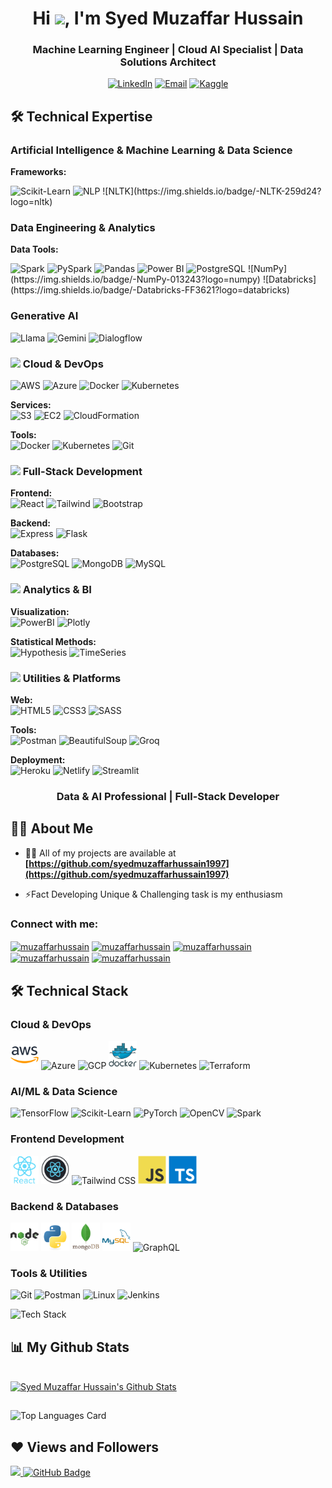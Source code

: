 <h1 align="center">Hi <img src="https://raw.githubusercontent.com/MartinHeinz/MartinHeinz/master/wave.gif" width="30px">, I'm Syed Muzaffar Hussain</h1>

<h3 align="center">Machine Learning Engineer | Cloud AI Specialist | Data Solutions Architect</h3>

<div align="center">
  
[![LinkedIn](https://img.shields.io/badge/LinkedIn-Connect%20Professionally-0A66C2?logo=linkedin)]([LINKEDIN_URL])
[![Email](https://img.shields.io/badge/Email-Discuss%20Opportunities-D14836?logo=gmail)](mailto:[YOUR_EMAIL])
[![Kaggle](https://img.shields.io/badge/Kaggle-View%20Competitions-20BEFF?logo=kaggle)]([KAGGLE_URL])

</div>

## 🛠️ Technical Expertise

### Artificial Intelligence & Machine Learning & Data Science
**Frameworks:**  
<p>
    <img src="https://img.shields.io/badge/ScikitLearn-F7931E?logo=scikitlearn&logoColor=white" alt="Scikit-Learn">
    <img src="https://img.shields.io/badge/NLP-4A154B?logo=natural%20language%20processing&logoColor=white" alt="NLP">
    ![NLTK](https://img.shields.io/badge/-NLTK-259d24?logo=nltk)
</p>
  

### Data Engineering & Analytics
**Data Tools:**  
<p>
  <img src="https://img.shields.io/badge/ApacheSpark-E25A1C?logo=apachespark&logoColor=white" alt="Spark">
  <img src="https://img.shields.io/badge/PySpark-FF0080?logo=apachespark&logoColor=white" alt="PySpark">
  <img src="https://img.shields.io/badge/Pandas-150458?logo=pandas&logoColor=white" alt="Pandas">
  <img src="https://img.shields.io/badge/PowerBI-F2C811?logo=powerbi&logoColor=black" alt="Power BI">
  <img src="https://img.shields.io/badge/PostgreSQL-4169E1?logo=postgresql&logoColor=white" alt="PostgreSQL">
  ![NumPy](https://img.shields.io/badge/-NumPy-013243?logo=numpy) 
  ![Databricks](https://img.shields.io/badge/-Databricks-FF3621?logo=databricks)
</p>

### Generative AI
![Llama](https://img.shields.io/badge/-Llama_3.1-FFD700?logo=meta) 
![Gemini](https://img.shields.io/badge/-Google_Gemini-4285F4?logo=googlegemini) 
![Dialogflow](https://img.shields.io/badge/-Dialogflow_ES-FF6D70?logo=dialogflow)


### <img src="https://img.icons8.com/3d-fluency/24/cloud.png" width="20"/> Cloud & DevOps
<p>
  <img src="https://img.shields.io/badge/AWS-232F3E?logo=amazonaws&logoColor=white" alt="AWS">
  <img src="https://img.shields.io/badge/Azure-0089D6?logo=microsoftazure&logoColor=white" alt="Azure">
  <img src="https://img.shields.io/badge/Docker-2496ED?logo=docker&logoColor=white" alt="Docker">
  <img src="https://img.shields.io/badge/Kubernetes-326CE5?logo=kubernetes&logoColor=white" alt="Kubernetes">
</p>

**Services:**  
![S3](https://img.shields.io/badge/-S3-569A31?logo=amazons3) 
![EC2](https://img.shields.io/badge/-EC2-FF9900?logo=amazonec2) 
![CloudFormation](https://img.shields.io/badge/-CloudFormation-232F3E?logo=awscloudformation)

**Tools:**  
![Docker](https://img.shields.io/badge/-Docker-2496ED?logo=docker) 
![Kubernetes](https://img.shields.io/badge/-Kubernetes-326CE5?logo=kubernetes) 
![Git](https://img.shields.io/badge/-Git-F05032?logo=git)

### <img src="https://img.icons8.com/3d-fluency/24/code.png" width="20"/> Full-Stack Development
**Frontend:**  
![React](https://img.shields.io/badge/-React-61DAFB?logo=react) 
![Tailwind](https://img.shields.io/badge/-Tailwind-06B6D4?logo=tailwindcss) 
![Bootstrap](https://img.shields.io/badge/-Bootstrap-7952B3?logo=bootstrap)

**Backend:**  
![Express](https://img.shields.io/badge/-Express-000000?logo=express) 
![Flask](https://img.shields.io/badge/-Flask-000000?logo=flask)

**Databases:**  
![PostgreSQL](https://img.shields.io/badge/-PostgreSQL-4169E1?logo=postgresql) 
![MongoDB](https://img.shields.io/badge/-MongoDB-47A248?logo=mongodb) 
![MySQL](https://img.shields.io/badge/-MySQL-4479A1?logo=mysql)

### <img src="https://img.icons8.com/3d-fluency/24/analytics.png" width="20"/> Analytics & BI
**Visualization:**  
![PowerBI](https://img.shields.io/badge/-Power_BI-F2C811?logo=powerbi) 
![Plotly](https://img.shields.io/badge/-Plotly-3F4F75?logo=plotly)

**Statistical Methods:**  
![Hypothesis](https://img.shields.io/badge/-Hypothesis_Testing-009688?logo=mathworks) 
![TimeSeries](https://img.shields.io/badge/-Time_Series-4CAF50?logo=trello)

### <img src="https://img.icons8.com/3d-fluency/24/toolbox.png" width="20"/> Utilities & Platforms
**Web:**  
![HTML5](https://img.shields.io/badge/-HTML5-E34F26?logo=html5) 
![CSS3](https://img.shields.io/badge/-CSS3-1572B6?logo=css3) 
![SASS](https://img.shields.io/badge/-SASS-CC6699?logo=sass)

**Tools:**  
![Postman](https://img.shields.io/badge/-Postman-FF6C37?logo=postman) 
![BeautifulSoup](https://img.shields.io/badge/-BeautifulSoup-44B12B?logo=python) 
![Groq](https://img.shields.io/badge/-Groq_LPUs-00A98F?logo=groq)

**Deployment:**  
![Heroku](https://img.shields.io/badge/-Heroku-430098?logo=heroku) 
![Netlify](https://img.shields.io/badge/-Netlify-00C7B7?logo=netlify) 
![Streamlit](https://img.shields.io/badge/-Streamlit-FF4B4B?logo=streamlit)



<h3 align="center">Data & AI Professional | Full-Stack Developer</h3>

## 🙋‍♂️ About Me


- 👨‍💻 All of my projects are available at **[https://github.com/syedmuzaffarhussain1997](https://github.com/syedmuzaffarhussain1997)**

- ⚡Fact Developing Unique & Challenging task is my enthusiasm

<h3 align="left">Connect with me:</h3>
<p align="left">
<a href="https://twitter.com/#" target="blank"><img align="center" src="https://raw.githubusercontent.com/rahuldkjain/github-profile-readme-generator/master/src/images/icons/Social/twitter.svg" alt="muzaffarhussain" height="30" width="40" /></a>
<a href="https://linkedin.com" target="blank"><img align="center" src="https://raw.githubusercontent.com/rahuldkjain/github-profile-readme-generator/master/src/images/icons/Social/linked-in-alt.svg" alt="muzaffarhussain" height="30" width="40" /></a>
<a href="https://stackoverflow" target="blank"><img align="center" src="https://raw.githubusercontent.com/rahuldkjain/github-profile-readme-generator/master/src/images/icons/Social/stack-overflow.svg" alt="muzaffarhussain" height="30" width="40" /></a>
<a href="https://kaggle.com" target="blank"><img align="center" src="https://raw.githubusercontent.com/rahuldkjain/github-profile-readme-generator/master/src/images/icons/Social/kaggle.svg" alt="muzaffarhussain" height="30" width="40" /></a>
<a href="https://fb.com" target="blank"><img align="center" src="https://raw.githubusercontent.com/rahuldkjain/github-profile-readme-generator/master/src/images/icons/Social/facebook.svg" alt="muzaffarhussain" height="30" width="40" /></a>
</p>

## 🛠️ Technical Stack

### Cloud & DevOps
<p align="left">
  <img src="https://raw.githubusercontent.com/devicons/devicon/master/icons/amazonwebservices/amazonwebservices-original-wordmark.svg" alt="AWS" width="45" height="45" title="AWS"/>
  <img src="https://www.vectorlogo.zone/logos/microsoft_azure/microsoft_azure-icon.svg" alt="Azure" width="45" height="45" title="Azure"/>
  <img src="https://www.vectorlogo.zone/logos/google_cloud/google_cloud-icon.svg" alt="GCP" width="45" height="45" title="Google Cloud"/>
  <img src="https://raw.githubusercontent.com/devicons/devicon/master/icons/docker/docker-original-wordmark.svg" alt="Docker" width="45" height="45" title="Docker"/>
  <img src="https://www.vectorlogo.zone/logos/kubernetes/kubernetes-icon.svg" alt="Kubernetes" width="45" height="45" title="Kubernetes"/>
  <img src="https://www.vectorlogo.zone/logos/terraformio/terraformio-icon.svg" alt="Terraform" width="45" height="45" title="Terraform"/>
</p>

### AI/ML & Data Science
<p align="left">
  <img src="https://www.vectorlogo.zone/logos/tensorflow/tensorflow-icon.svg" alt="TensorFlow" width="45" height="45" title="TensorFlow"/>
  <img src="https://upload.wikimedia.org/wikipedia/commons/0/05/Scikit_learn_logo_small.svg" alt="Scikit-Learn" width="45" height="45" title="Scikit-Learn"/>
  <img src="https://www.vectorlogo.zone/logos/pytorch/pytorch-icon.svg" alt="PyTorch" width="45" height="45" title="PyTorch"/>
  <img src="https://camo.githubusercontent.com/ce9fb3389462f2c9444f863e410f0d17d04b216beba8749a015011887eadfbaf/68747470733a2f2f7777772e766563746f726c6f676f2e7a6f6e652f6c6f676f732f6f70656e63762f6f70656e63762d69636f6e2e737667" alt="OpenCV" width="45" height="45" title="OpenCV"/>
  <img src="https://www.vectorlogo.zone/logos/apache_spark/apache_spark-icon.svg" alt="Spark" width="45" height="45" title="Apache Spark"/>
</p>

### Frontend Development
<p align="left">
  <img src="https://raw.githubusercontent.com/devicons/devicon/master/icons/react/react-original-wordmark.svg" alt="React" width="45" height="45" title="React"/>
  <img src="https://github.com/Pedro-Murilo/icons-for-readme/blob/main/.github/react-icon.svg" alt="React Native" width="45" height="45" title="React Native"/>
  <img src="https://www.vectorlogo.zone/logos/tailwindcss/tailwindcss-icon.svg" alt="Tailwind CSS" width="45" height="45" title="Tailwind CSS"/>
  <img src="https://raw.githubusercontent.com/devicons/devicon/master/icons/javascript/javascript-original.svg" alt="JavaScript" width="45" height="45" title="JavaScript"/>
  <img src="https://raw.githubusercontent.com/devicons/devicon/master/icons/typescript/typescript-original.svg" alt="TypeScript" width="45" height="45" title="TypeScript"/>
</p>

### Backend & Databases
<p align="left">
  <img src="https://raw.githubusercontent.com/devicons/devicon/master/icons/nodejs/nodejs-original-wordmark.svg" alt="Node.js" width="45" height="45" title="Node.js"/>
  <img src="https://raw.githubusercontent.com/devicons/devicon/master/icons/python/python-original.svg" alt="Python" width="45" height="45" title="Python"/>
  <img src="https://raw.githubusercontent.com/devicons/devicon/master/icons/mongodb/mongodb-original-wordmark.svg" alt="MongoDB" width="45" height="45" title="MongoDB"/>
  <img src="https://raw.githubusercontent.com/devicons/devicon/master/icons/mysql/mysql-original-wordmark.svg" alt="MySQL" width="45" height="45" title="MySQL"/>
  <img src="https://www.vectorlogo.zone/logos/graphql/graphql-icon.svg" alt="GraphQL" width="45" height="45" title="GraphQL"/>
</p>

### Tools & Utilities
<p align="left">
  <img src="https://www.vectorlogo.zone/logos/git-scm/git-scm-icon.svg" alt="Git" width="45" height="45" title="Git"/>
  <img src="https://www.vectorlogo.zone/logos/getpostman/getpostman-icon.svg" alt="Postman" width="45" height="45" title="Postman"/>
  <img src="https://www.vectorlogo.zone/logos/linux/linux-icon.svg" alt="Linux" width="45" height="45" title="Linux"/>
  <img src="https://www.vectorlogo.zone/logos/jenkins/jenkins-icon.svg" alt="Jenkins" width="45" height="45" title="Jenkins"/>
</p>

![Tech Stack](https://skillicons.dev/icons?i=aws,azure,gcp,docker,kubernetes,tensorflow,pytorch,react,nodejs,python,js,ts,mongodb,mysql,postman,linux,git&theme=dark&perline=8)


## 📊 My Github Stats

  <br/>
    <a href="https://github.com/syedmuzaffarhussain1997/github-readme-stats"><img alt="Syed Muzaffar Hussain's Github Stats" src="https://github-readme-stats.vercel.app/api?username=syedmuzaffarhussain1997&show_icons=true&count_private=true&theme=react&hide_border=true&bg_color=0D1117" /></a>
 
##
  ![Top Languages Card](https://github-readme-stats.vercel.app/api/top-langs/?username=syedmuzaffarhussain1997&layout=compact&theme=react&hide_border=true&bg_color=0D1117&show_icons=true)
  <br/>

  ## ❤ Views and Followers

<a href="https://github.com/Meghna-DAS/github-profile-views-counter">
    <img src="https://komarev.com/ghpvc/?username=syedmuzaffarhussain1997">
</a>
<a href="https://github.com/syedmuzaffarhussain1997?tab=followers"><img src="https://img.shields.io/github/followers/syedmuzaffarhussain1997?label=Followers&style=social" alt="GitHub Badge"></a>
